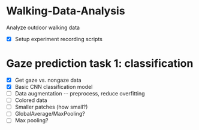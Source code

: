 # Walking-Data-Analysis
Analyze outdoor walking data

- [x] Setup experiment recording scripts
# Gaze prediction task 1: classification
- [x] Get gaze vs. nongaze data
- [x] Basic CNN classification model
- [ ] Data augmentation --  preprocess, reduce overfitting
- [ ] Colored data
- [ ] Smaller patches (how small?)
- [ ] GlobalAverage/MaxPooling?
- [ ] Max pooling?
